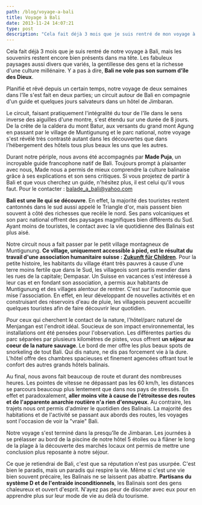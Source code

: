 ```yaml
---
path: /blog/voyage-a-bali
title: Voyage à Bali
date: 2013-11-24 14:07:21
type: post
description: "Cela fait déjà 3 mois que je suis rentré de mon voyage à Bali, mais les souvenirs restent encore bien présents dans ma tête. Les fabuleux paysages aussi divers que variés, la gentillesse des gens et la richesse d'une culture millénaire. Y a pas à dire, Bali ne vole pas son surnom d'île des Dieux."
---
```


Cela fait déjà 3 mois que je suis rentré de notre voyage à Bali, mais les souvenirs restent encore bien présents dans ma tête. Les fabuleux paysages aussi divers que variés, la gentillesse des gens et la richesse d'une culture millénaire. Y a pas à dire, **Bali ne vole pas son surnom d'île des Dieux**.

Planifié et rêvé depuis un certain temps, notre voyage de deux semaines dans l'île s'est fait en deux parties; un circuit autour de Bali en compagnie d'un guide et quelques jours salvateurs dans un hôtel de Jimbaran.

Le circuit, faisant pratiquement l'intégralité du tour de l'île dans le sens inverse des aiguilles d'une montre, s'est étendu sur une durée de 8 jours. De la crête de la caldera du mont Batur, aux versants du grand mont Agung en passant par le village de Muntigunung et le parc national, notre voyage s'est révélé très contrasté autant dans les découvertes que dans l'hébergement des hôtels tous plus beaux les uns que les autres.

<gimg alt="Circuit balinnais" src="bali-map.jpg"></gimg>

Durant notre périple, nous avons été accompagnés par **Made Puja**, un incroyable guide francophone natif de Bali. Toujours prompt à plaisanter avec nous, Made nous a permis de mieux comprendre la culture balinaise grâce à ses explications et son sens critiques. Si vous projetez de partir à Bali et que vous cherchez un guide, n'hésitez plus, il est celui qu'il vous faut. Pour le contacter : [balade\_a\_bali@yahoo.com](mailto:balade_a_bali@yahoo.com)

<gimg alt="Made Puja" src="made.jpg"></gimg>

**Bali est une île qui se découvre**. En effet, la majorité des touristes restent cantonnés dans le sud aussi appelé le Triangle d'or, mais passent bien souvent à côté des richesses que recèle le nord. Ses pans volcaniques et son parc national offrent des paysages magnifiques bien différents du Sud. Ayant moins de touristes, le contact avec la vie quotidienne des Balinais est plus aisé.

<gimg alt="Agung" src="bali_2.jpg"></gimg>

Notre circuit nous a fait passer par le petit village montagneux de Muntigunung. **Ce village, uniquement accessible à pied, est le résultat du travail d'une association humanitaire suisse : [Zukunft für Children](http://www.zukunft-fuer-kinder.ch/en/)**. Pour la petite histoire, les habitants du village étant très pauvres à cause d'une terre moins fertile que dans le Sud, les villageois sont partis mendier dans les rues de la capitale; Dempasar. Un Suisse en vacances s'est intéressé à leur cas et en fondant son association, a permis aux habitants de Muntigunung et des villages alentour de rentrer. C'est sur l'autonomie que mise l'association. En effet, en leur développant de nouvelles activités et en construisant des réservoirs d'eau de pluie, les villageois peuvent accueillir quelques touristes afin de faire découvrir leur quotidien.

<gimg alt="Muntigunung" src="muntigunung.jpg"></gimg>

Pour ceux qui cherchent le contact de la nature, l'hôtel/parc naturel de Menjangan est l'endroit idéal. Soucieux de son impact environnemental, les installations ont été pensées pour l'observation. Les différentes parties du parc séparées par plusieurs kilomètres de pistes, vous offrent **un séjour au coeur de la nature sauvage**. Le bord de mer offre les plus beaux spots de snorkeling de tout Bali. Qui dis nature, ne dis pas forcement vie à la dure. L'hôtel offre des chambres spacieuses et finement agencées offrant tout le confort des autres grands hôtels balinais.

<gimg alt="Menjangan" src="menjangan.jpg"></gimg>

Au final, nous avons fait beaucoup de route et durant des nombreuses heures. Les pointes de vitesse ne dépassant pas les 60 km/h, les distances se parcours beaucoup plus lentement que dans nos pays de stressés. En effet et paradoxalement, **aller moins vite à cause de l'étroitesse des routes et de l'apparente anarchie routière n'a rien d'ennuyeux**. Au contraire, les trajets nous ont permis d'admirer le quotidien des Balinais. La majorité des habitations et de l'activité se passant aux abords des routes, les voyages sont l'occasion de voir la "vraie" Bali.

Notre voyage s'est terminé dans la presqu'île de Jimbaran. Les journées à se prélasser au bord de la piscine de notre hôtel 5 étoiles ou à flâner le long de la plage à la découverte des marchés locaux ont permis de mettre une conclusion plus reposante à notre séjour.

<gimg alt="Jimbaran" src="jimbaran.jpg"></gimg>

Ce que je retiendrai de Bali, c'est que sa réputation n'est pas usurpée. C'est bien le paradis, mais un paradis qui respire la vie. Même si c'est une vie bien souvent précaire, les Balinais ne se laissent pas abattre. **Partisans du système D et de l'entraide inconditionnels**, les Balinais sont des gens chaleureux et ouvert d'esprit. N'ayez pas peur de discuter avec eux pour en apprendre plus sur leur mode de vie au delà du tourisme.

<gimg alt="Made Puja" src="balinais.jpg"></gimg>
